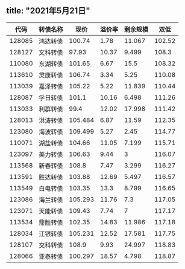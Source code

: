 title:  "2021年5月21日"
---
代码 | 转债名称 | 现价 | 溢价率 | 剩余规模 | 双低
---|---|---|---|---|---
128085 | 鸿达转债 | 100.74 | 1.78 | 11.067 | 102.52
128127 | 文科转债 | 97.93 | 10.37 | 9.499 | 108.3
110080 | 东湖转债 | 101.65 | 6.67 | 15.5 | 108.32
113610 | 灵康转债 | 106.74 | 3.34 | 5.25 | 110.08
113039 | 嘉泽转债 | 105.22 | 5.22 | 11.839 | 110.44
128087 | 孚日转债 | 101.1 | 10.16 | 6.498 | 111.26
113033 | 利群转债 | 99.4 | 12.02 | 17.998 | 111.42
128013 | 洪涛转债 | 105.484 | 6.87 | 11.59 | 112.35
123080 | 海波转债 | 109.499 | 5.27 | 2.45 | 114.77
110071 | 湖盐转债 | 104.66 | 11.05 | 7.199 | 115.71
123097 | 美力转债 | 106.63 | 9.44 | 3 | 116.07
113568 | 新春转债 | 108.8 | 7.47 | 3.299 | 116.27
113591 | 胜达转债 | 103.88 | 12.69 | 5.497 | 116.57
113549 | 白电转债 | 103.35 | 13.3 | 8.799 | 116.65
123086 | 海兰转债 | 105.293 | 11.76 | 7.3 | 117.05
123071 | 天能转债 | 109.43 | 7.74 | 7 | 117.17
113534 | 鼎胜转债 | 102.35 | 14.83 | 11.986 | 117.18
128034 | 江银转债 | 105.231 | 12.52 | 17.581 | 117.75
128107 | 交科转债 | 108.9 | 9.93 | 24.997 | 118.83
128066 | 亚泰转债 | 100.297 | 18.57 | 4.798 | 118.87

